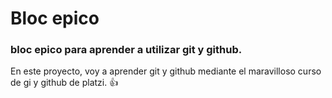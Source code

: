 # Bloc epico
### bloc epico para aprender a utilizar git y github.  

En este proyecto, voy a aprender git y github mediante el maravilloso curso de gi y github de platzi.  👍
